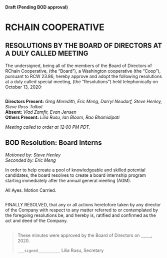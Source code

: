 #### Draft (Pending BOD approval)
<!Markdown rendering of [20201013_minutes.pdf](/2020/04-28/20201013_minutes.pdf)->

# RCHAIN COOPERATIVE

## RESOLUTIONS BY THE BOARD OF DIRECTORS AT A DULY CALLED MEETING

The undersigned, being all of the members of the Board of Directors of RChain Cooperative, (the “Board”), a Washington cooperative (the “Coop”), pursuant to RCW 23.86, hereby approve and adopt the following resolutions at a duly called special meeting, (the “Resolutions”) held telephonically on October 13, 2020:

##

**Directors Present:** *Greg Meredith, Eric Meng, Darryl Neudorf, Steve Henley, Steve Ross-Talbot* \
**Absent:** *Vlad Zamfir, Evan Jensen* \
**Others Present:** *Lilia Rusu, Ian Bloom, Rao Bhamidipati*

*Meeting called to order at 12:00 PM PDT.*

##

## BOD Resolution:  Board Interns

*Motioned by: Steve Henley*\
*Seconded by: Eric Meng*

In order to help create a pool of knowledgeable and skilled potential candidates, the board resolves to create a board internship program starting immediately after the annual general meeting (AGM). 

All Ayes. Motion Carried.

##

FINALLY RESOLVED, that any or all actions heretofore taken by any director of the Company with respect to any matter referred to or contemplated by the foregoing resolutions be, and hereby is, ratified and confirmed as the act and deed of the Company.

##

>These minutes were approved by the Board of Directors on _____, 2020.
>
> `___signed__________`
> Lilia Rusu, Secretary
